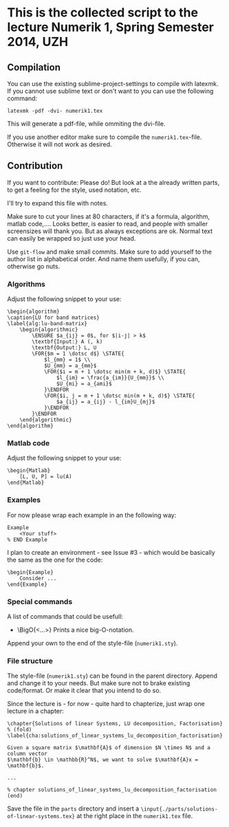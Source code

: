 # This is the collected script to the lecture Numerik 1, Spring Semester 2014, UZH

## Compilation

You can use the existing sublime-project-settings to compile with latexmk.
If you cannot use sublime text or don't want to you can use the following command:

```
latexmk -pdf -dvi- numerik1.tex
```

This will generate a pdf-file, while ommiting the dvi-file.

If you use another editor make sure to compile the `numerik1.tex`-file. 
Otherwise it will not work as desired.

## Contribution
If you want to contribute: Please do!
But look at a the already written parts, to get a feeling for the style, 
used notation, etc.

I'll try to expand this file with notes.

Make sure to cut your lines at 80 characters, if it's a formula, algorithm, matlab code,.... Looks better, is easier to read, and people with smaller screensizes will thank you. But as always exceptions are ok. Normal text can easily be wrapped so just use your head.

Use `git-flow` and make small commits. Make sure to add yourself to the author
list in alphabetical order. And name them usefully, if you can, otherwise go nuts.

### Algorithms

Adjust the following snippet to your use:

```
\begin{algorithm}
\caption{LU for band matrices}
\label{alg:lu-band-matrix} 
	\begin{algorithmic}
	    \ENSURE $a_{ij} = 0$, for $|i-j| > k$
	    \textbf{Input:} A (, k)
	    \textbf{Output:} L, U
	    \FOR{$m = 1 \dotsc d$} \STATE{
	    	$l_{mm} = 1$ \\
	    	$U_{mm} = a_{mm}$
	    	\FOR{$i = m + 1 \dotsc min(m + k, d)$} \STATE{
	    		$l_{im} = \frac{a_{im}}{U_{mm}}$ \\
	    		$U_{mi} = a_{ami}$
	    	}\ENDFOR
	    	\FOR{$i, j = m + 1 \dotsc min(m + k, d)$} \STATE{
	    		$a_{ij} = a_{ij} - l_{im}U_{mj}$
	    	}\ENDFOR
	    }\ENDFOR
	\end{algorithmic}
\end{algorithm}
```

### Matlab code

Adjust the following snippet to your use:

```
\begin{Matlab}
	[L, U, P] = lu(A)
\end{Matlab}
```

### Examples

For now please wrap each example in an the following way:

```
Example
	<Your stuff>
% END Example
```

I plan to create an environment - see Issue #3 - which would be basically the same as the one for the code:

```
\begin{Example}
	Consider ...
\end{Example}
```

### Special commands

A list of commands that could be usefull:

* \BigO{<...>} Prints a nice big-O-notation.

Append your own to the end of the style-file (`numerik1.sty`).

### File structure

The style-file (`numerik1.sty`) can be found in the parent directory. 
Append and change it to your needs. But make sure not to brake existing 
code/format. Or make it clear that you intend to do so.

Since the lecture is - for now - quite hard to chapterize, 
just wrap one lecture in a chapter:

```
\chapter{Solutions of linear Systems, LU decomposition, Factorisation} % (fold)
\label{cha:solutions_of_linear_systems_lu_decomposition_factorisation}

Given a square matrix $\mathbf{A}$ of dimension $N \times N$ and a column vector 
$\mathbf{b} \in \mathbb{R}^N$, we want to solve $\mathbf{A}x = \mathbf{b}$.

...

% chapter solutions_of_linear_systems_lu_decomposition_factorisation (end)
```

Save the file in the `parts` directory and insert a 
`\input{./parts/solutions-of-linear-systems.tex}` at the right place in the 
`numerik1.tex` file.
